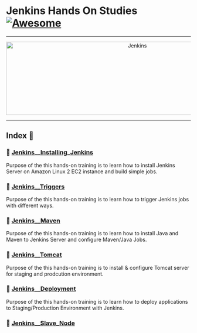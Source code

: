 Jenkins Hands On Studies  [![Awesome](https://cdn.rawgit.com/sindresorhus/awesome/d7305f38d29fed78fa85652e3a63e154dd8e8829/media/badge.svg)](https://github.com/sindresorhus/awesome)
===============
<hr>

<p align="center">
    <img alt="Jenkins" src="https://cdn.worldvectorlogo.com/logos/jenkins.svg" height="200" width="700">
</p>
<hr>

## Index 📜

### 🔖 [Jenkins__Installing_Jenkins](https://github.com/medipnegiz/Jenkins_hands_on/tree/main/Jenkins__Installing_Jenkins)
Purpose of the this hands-on training is to learn how to install Jenkins Server on Amazon Linux 2 EC2 instance and build simple jobs.

### 🔖 [Jenkins__Triggers](https://github.com/medipnegiz/Jenkins_hands_on/tree/main/Jenkins__Triggers)
Purpose of the this hands-on training is to learn how to trigger Jenkins jobs with different ways.

### 🔖 [Jenkins__Maven](https://github.com/medipnegiz/Jenkins_hands_on/tree/main/Jenkins__Maven)
Purpose of the this hands-on training is to learn how to install Java and Maven to Jenkins Server and configure Maven/Java Jobs.

### 🔖 [Jenkins__Tomcat](https://github.com/medipnegiz/Jenkins_hands_on/tree/main/Jenkins__Tomcat)
Purpose of the this hands-on training is to install & configure Tomcat server for staging and prodcution environment.

### 🔖 [Jenkins__Deployment](https://github.com/medipnegiz/Jenkins_hands_on/tree/main/Jenkins__Deployment)
Purpose of the this hands-on training is to learn how to deploy applications to Staging/Production Environment with Jenkins.

### 🔖 [Jenkins__Slave_Node](https://github.com/medipnegiz/Jenkins_hands_on/tree/main/Jenkins__Slave_Node)
